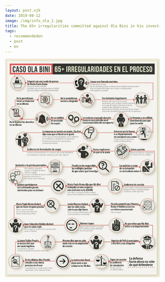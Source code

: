 ```yaml
---
layout: post.njk
date: 2019-08-12
image: /img/info_ola_1.jpg
title: The 65+ irregularities committed against Ola Bini in his investigation process
tags:
  - recommendeden
  - post
  - en
---
```


![65+ irregularities](/img/info_ola.jpg)
